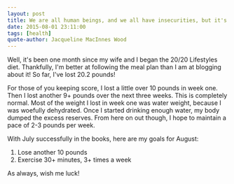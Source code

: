 ```yaml
---
layout: post
title: We are all human beings, and we all have insecurities, but it's about being healthy and happy with yourself.
date: 2015-08-01 23:11:00
tags: [health]
quote-author: Jacqueline MacInnes Wood
---
```

Well, it's been one month since my wife and I began the 20/20 Lifestyles diet. Thankfully, I'm better at following the meal plan than I am at blogging about it! So far, I've lost 20.2 pounds!

For those of you keeping score, I lost a little over 10 pounds in week one. Then I lost another 9+ pounds over the next three weeks. This is completely normal. Most of the weight I lost in week one was water weight, because I was woefully dehydrated. Once I started drinking enough water, my body dumped the excess reserves. From here on out though, I hope to maintain a pace of 2-3 pounds per week.

With July successfully in the books, here are my goals for August:

1. Lose another 10 pounds
2. Exercise 30+ minutes, 3+ times a week

As always, wish me luck!
